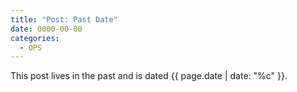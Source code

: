 ```yaml
---
title: "Post: Past Date"
date: 0000-00-00
categories:
  - OPS
---
```


This post lives in the past and is dated {{ page.date | date: "%c" }}.